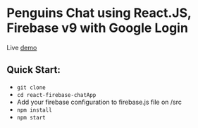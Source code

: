 Penguins Chat using React.JS, Firebase v9 with Google Login
=====================================

Live [demo](https://penguine-chat.netlify.app/)

Quick Start:
------------

- ``` git clone ```
- ``` cd react-firebase-chatApp ```
- Add your firebase configuration to firebase.js file on /src
- ``` npm install ```
- ``` npm start ```
